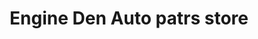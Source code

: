 ---
title: "Engine Den Auto patrs store"
url: /pretoria/engine-den-auto-patrs-store/
shop: Autoteile
---